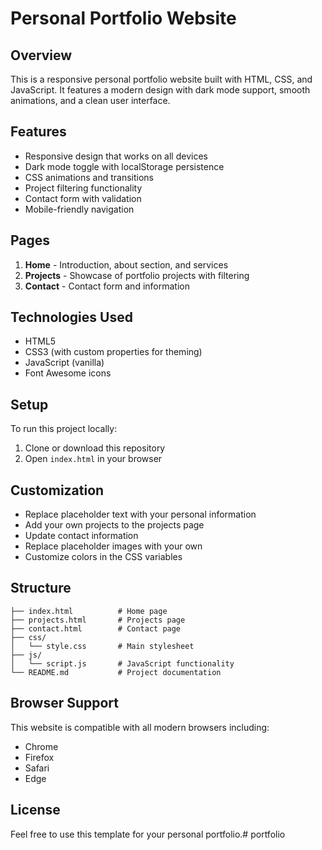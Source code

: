 # Personal Portfolio Website

## Overview
This is a responsive personal portfolio website built with HTML, CSS, and JavaScript. It features a modern design with dark mode support, smooth animations, and a clean user interface.

## Features
- Responsive design that works on all devices
- Dark mode toggle with localStorage persistence
- CSS animations and transitions
- Project filtering functionality
- Contact form with validation
- Mobile-friendly navigation

## Pages
1. **Home** - Introduction, about section, and services
2. **Projects** - Showcase of portfolio projects with filtering
3. **Contact** - Contact form and information

## Technologies Used
- HTML5
- CSS3 (with custom properties for theming)
- JavaScript (vanilla)
- Font Awesome icons

## Setup
To run this project locally:
1. Clone or download this repository
2. Open `index.html` in your browser

## Customization
- Replace placeholder text with your personal information
- Add your own projects to the projects page
- Update contact information
- Replace placeholder images with your own
- Customize colors in the CSS variables

## Structure
```
├── index.html          # Home page
├── projects.html       # Projects page
├── contact.html        # Contact page
├── css/
│   └── style.css       # Main stylesheet
├── js/
│   └── script.js       # JavaScript functionality
└── README.md           # Project documentation
```

## Browser Support
This website is compatible with all modern browsers including:
- Chrome
- Firefox
- Safari
- Edge

## License
Feel free to use this template for your personal portfolio.#   p o r t f o l i o  
 